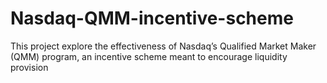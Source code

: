 # Nasdaq-QMM-incentive-scheme
This project explore the effectiveness of Nasdaq’s Qualified Market Maker (QMM) program, an incentive scheme meant to encourage liquidity provision
